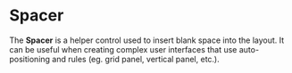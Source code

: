 # Spacer

The **Spacer** is a helper control used to insert blank space into the layout. It can be useful when creating complex user interfaces that use auto-positioning and rules (eg. grid panel, vertical panel, etc.).
